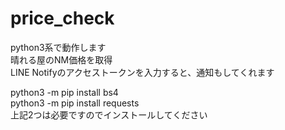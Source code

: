 # price_check

python3系で動作します  
晴れる屋のNM価格を取得  
LINE Notifyのアクセストークンを入力すると、通知もしてくれます  

python3 -m pip install bs4  
python3 -m pip install requests  
上記2つは必要ですのでインストールしてください
